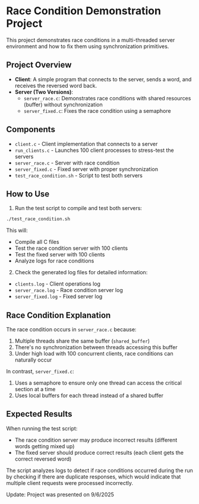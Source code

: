 # Race Condition Demonstration Project

This project demonstrates race conditions in a multi-threaded server environment and how to fix them using synchronization primitives.

## Project Overview

- **Client**: A simple program that connects to the server, sends a word, and receives the reversed word back.
- **Server (Two Versions)**:
  - `server_race.c`: Demonstrates race conditions with shared resources (buffer) without synchronization
  - `server_fixed.c`: Fixes the race condition using a semaphore

## Components

- `client.c` - Client implementation that connects to a server
- `run_clients.c` - Launches 100 client processes to stress-test the servers
- `server_race.c` - Server with race condition
- `server_fixed.c` - Fixed server with proper synchronization
- `test_race_condition.sh` - Script to test both servers

## How to Use

1. Run the test script to compile and test both servers:

```bash
./test_race_condition.sh
```

This will:
- Compile all C files
- Test the race condition server with 100 clients
- Test the fixed server with 100 clients
- Analyze logs for race conditions

2. Check the generated log files for detailed information:
- `clients.log` - Client operations log
- `server_race.log` - Race condition server log
- `server_fixed.log` - Fixed server log

## Race Condition Explanation

The race condition occurs in `server_race.c` because:
1. Multiple threads share the same buffer (`shared_buffer`)
2. There's no synchronization between threads accessing this buffer
3. Under high load with 100 concurrent clients, race conditions can naturally occur

In contrast, `server_fixed.c`:
1. Uses a semaphore to ensure only one thread can access the critical section at a time
2. Uses local buffers for each thread instead of a shared buffer

## Expected Results

When running the test script:
- The race condition server may produce incorrect results (different words getting mixed up)
- The fixed server should produce correct results (each client gets the correct reversed word)

The script analyzes logs to detect if race conditions occurred during the run by checking if there are duplicate responses, which would indicate that multiple client requests were processed incorrectly. 

Update: Project was presented on 9/6/2025